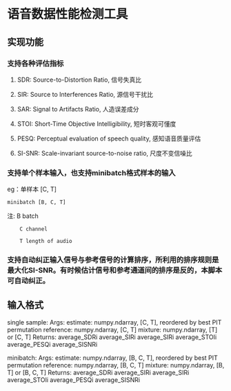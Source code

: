 # 语音数据性能检测工具
## 实现功能

### 支持各种评估指标
  1. SDR: 		Source-to-Distortion Ratio, 信号失真比
  
  2. SIR: 		Source to Interferences Ratio, 源信号干扰比
  
  3. SAR:		Signal to Artifacts Ratio, 人造误差成分
  
  4. STOI:		Short-Time Objective Intelligibility, 短时客观可懂度
  
  5. PESQ:		Perceptual evaluation of speech quality, 感知语音质量评估
  
  6. SI-SNR: 	        Scale-invariant source-to-noise ratio, 尺度不变信噪比

### 支持单个样本输入，也支持minibatch格式样本的输入

eg：单样本	   [C, T]    

    minibatch [B, C, T]

注:		B batch

		C channel

		T length of audio

### 支持自动纠正输入信号与参考信号的计算排序，所利用的排序规则是最大化SI-SNR。有时候估计信号和参考通道间的排序是反的，本脚本可自动纠正。

## 输入格式
single sample:
	Args:
		estimate:   numpy.ndarray, [C, T], reordered by best PIT permutation
		reference:  numpy.ndarray, [C, T]
		mixture:    numpy.ndarray, [T] or [C, T]
	Returns:
		average_SDRi 
		average_SIRi
		average_SIRi
		average_STOIi
		average_PESQi
		average_SISNRi

minibatch:
	Args:
		estimate:   numpy.ndarray, [B, C, T], reordered by best PIT permutation
		reference:  numpy.ndarray, [B, C, T]
		mixture:    numpy.ndarray, [B, T] or [B, C, T]
	Returns:
		average_SDRi
		average_SIRi
		average_SIRi
		average_STOIi
		average_PESQi
		average_SISNRi



